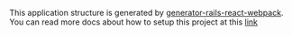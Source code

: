 This application structure is generated by [generator-rails-react-webpack](https://github.com/hung-phan/rails-react-webpack).
You can read more docs about how to setup this project at this [link](https://github.com/hung-phan/rails-react-webpack)

